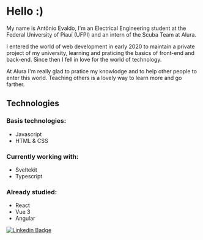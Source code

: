 # Hello :)

My name is Antônio Evaldo, I'm an Electrical Engineering student at the Federal University of Piauí (UFPI) and an intern of the Scuba Team at Alura.

I entered the world of web development in early 2020 to maintain a private project of my university, learning and praticing the basics of front-end and back-end. Since then I fell in love for the world of technology.

At Alura I'm really glad to pratice my knowlodge and to help other people to enter this world. Teaching others is a lovely way to learn more and go farther.

## Technologies

### Basis technologies:

- Javascript
- HTML & CSS

### Currently working with:

- Sveltekit
- Typescript

### Already studied:

- React
- Vue 3
- Angular

[![Linkedin Badge](https://img.shields.io/badge/-LinkedIn-blue?style=flat-square&logo=Linkedin&logoColor=white&link=https://www.linkedin.com/in/antonio-evaldo/)](https://www.linkedin.com/in/antonio-evaldo/)
